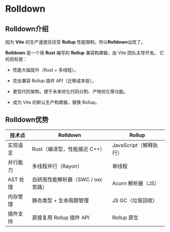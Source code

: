 # Rolldown
## Rolldown介绍
因为 **Vite** 的生产速度往往受 **Rollup** 性能限制，所以**Rolldown**出现了。

**Rolldown** 是一个用 **Rust** 编写的 **Rollup** 兼容构建器，由 Vite 团队主导开发。
它的目标是：

- 性能大幅提升（Rust + 多线程）。

- 完全兼容 Rollup 插件 API（迁移成本低）。

- 更现代的架构，便于未来优化代码分割、产物优化等功能。

- 成为 Vite 的默认生产构建器，替换 Rollup。
  
## Rolldown优势
| 技术点    | Rolldown               | Rollup           |
| ------ | ---------------------- | ---------------- |
| 实现语言   | Rust（编译型，性能接近 C++）     | JavaScript（解释执行） |
| 并行能力   | 多线程并行（Rayon）           | 单线程              |
| AST 处理 | 自研高性能解析器（SWC / oxc 思路） | Acorn 解析器（JS）    |
| 内存管理   | 静态类型 + 生命周期管理          | JS GC（垃圾回收）      |
| 插件支持   | 直接复用 Rollup 插件 API     | Rollup 原生        |


